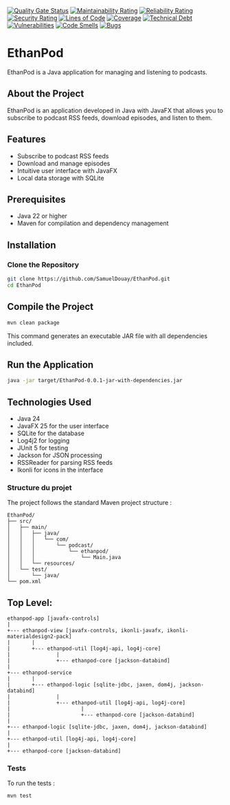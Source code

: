 [![Quality Gate Status](http://sonar.sadory.fr/api/project_badges/measure?project=Ethanpod&metric=alert_status&token=sqb_fe340b1b691071b11fbe3ee03be56775038b39ac)](http://sonar.sadory.fr/dashboard?id=Ethanpod)
[![Maintainability Rating](http://sonar.sadory.fr/api/project_badges/measure?project=Ethanpod&metric=sqale_rating&token=sqb_fe340b1b691071b11fbe3ee03be56775038b39ac)](http://sonar.sadory.fr/dashboard?id=Ethanpod)
[![Reliability Rating](http://sonar.sadory.fr/api/project_badges/measure?project=Ethanpod&metric=reliability_rating&token=sqb_fe340b1b691071b11fbe3ee03be56775038b39ac)](http://sonar.sadory.fr/dashboard?id=Ethanpod)
[![Security Rating](http://sonar.sadory.fr/api/project_badges/measure?project=Ethanpod&metric=security_rating&token=sqb_fe340b1b691071b11fbe3ee03be56775038b39ac)](http://sonar.sadory.fr/dashboard?id=Ethanpod)
[![Lines of Code](http://sonar.sadory.fr/api/project_badges/measure?project=Ethanpod&metric=ncloc&token=sqb_fe340b1b691071b11fbe3ee03be56775038b39ac)](http://sonar.sadory.fr/dashboard?id=Ethanpod)
[![Coverage](http://sonar.sadory.fr/api/project_badges/measure?project=Ethanpod&metric=coverage&token=sqb_fe340b1b691071b11fbe3ee03be56775038b39ac)](http://sonar.sadory.fr/dashboard?id=Ethanpod)
[![Technical Debt](http://sonar.sadory.fr/api/project_badges/measure?project=Ethanpod&metric=sqale_index&token=sqb_fe340b1b691071b11fbe3ee03be56775038b39ac)](http://sonar.sadory.fr/dashboard?id=Ethanpod)
[![Vulnerabilities](http://sonar.sadory.fr/api/project_badges/measure?project=Ethanpod&metric=vulnerabilities&token=sqb_fe340b1b691071b11fbe3ee03be56775038b39ac)](http://sonar.sadory.fr/dashboard?id=Ethanpod)
[![Code Smells](http://sonar.sadory.fr/api/project_badges/measure?project=Ethanpod&metric=code_smells&token=sqb_fe340b1b691071b11fbe3ee03be56775038b39ac)](http://sonar.sadory.fr/dashboard?id=Ethanpod)
[![Bugs](http://sonar.sadory.fr/api/project_badges/measure?project=Ethanpod&metric=bugs&token=sqb_fe340b1b691071b11fbe3ee03be56775038b39ac)](http://sonar.sadory.fr/dashboard?id=Ethanpod)

# EthanPod

EthanPod is a Java application for managing and listening to podcasts.

## About the Project

EthanPod is an application developed in Java with JavaFX that allows you to subscribe to podcast RSS feeds, download
episodes, and listen to them.

## Features

- Subscribe to podcast RSS feeds
- Download and manage episodes
- Intuitive user interface with JavaFX
- Local data storage with SQLite

## Prerequisites

- Java 22 or higher
- Maven for compilation and dependency management

## Installation

### Clone the Repository

```bash
git clone https://github.com/SamuelDouay/EthanPod.git
cd EthanPod
```

## Compile the Project

````bash
mvn clean package
````

This command generates an executable JAR file with all dependencies included.

## Run the Application

````bash
java -jar target/EthanPod-0.0.1-jar-with-dependencies.jar
````

## Technologies Used

- Java 24
- JavaFX 25 for the user interface
- SQLite for the database
- Log4j2 for logging
- JUnit 5 for testing
- Jackson for JSON processing
- RSSReader for parsing RSS feeds
- Ikonli for icons in the interface

### Structure du projet

The project follows the standard Maven project structure :

```
EthanPod/
├── src/
│   ├── main/
│   │   ├── java/
│   │   │   └── com/
│   │   │       └── podcast/
│   │   │           └── ethanpod/
│   │   │               └── Main.java
│   │   └── resources/
│   └── test/
│       └── java/
└── pom.xml
```

## Top Level:

```
ethanpod-app [javafx-controls]
|
+--- ethanpod-view [javafx-controls, ikonli-javafx, ikonli-materialdesign2-pack]
|       |
|       +--- ethanpod-util [log4j-api, log4j-core]
|               |
|               +--- ethanpod-core [jackson-databind]
|
+--- ethanpod-service
|       |
|       +--- ethanpod-logic [sqlite-jdbc, jaxen, dom4j, jackson-databind]
|               |
|               +--- ethanpod-util [log4j-api, log4j-core]
|                       |
|                       +--- ethanpod-core [jackson-databind]
|
+--- ethanpod-logic [sqlite-jdbc, jaxen, dom4j, jackson-databind]
|
+--- ethanpod-util [log4j-api, log4j-core]
|
+--- ethanpod-core [jackson-databind]
```

### Tests

To run the tests :

```bash
mvn test
```